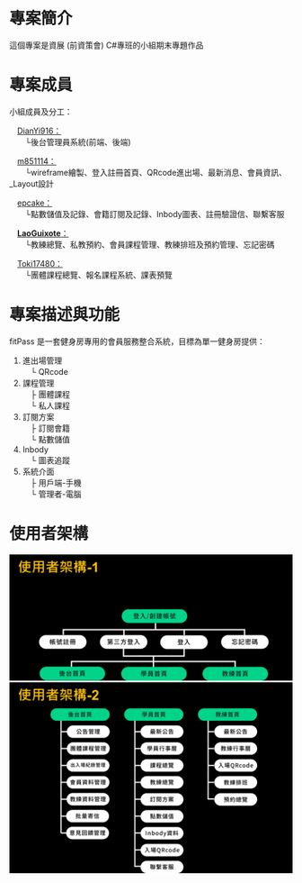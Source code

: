 # 專案簡介
這個專案是資展 (前資策會) C#專班的小組期末專題作品

# 專案成員
小組成員及分工：  

　<a href="https://github.com/DianYi916">DianYi916：</a>  
　　└後台管理員系統(前端、後端)  
  
　<a href="https://github.com/m851114">m851114：</a>  
　　└wireframe繪製、登入註冊首頁、QRcode進出場、最新消息、會員資訊、_Layout設計  
  
　<a href="https://github.com/epcake">epcake：</a>  
　　└點數儲值及記錄、會籍訂閱及記錄、Inbody圖表、註冊驗證信、聯繫客服  
  
　<a href="https://github.com/LaoGuixote">**LaoGuixote**：</a>  
　　└教練總覽、私教預約、會員課程管理、教練排班及預約管理、忘記密碼  
  
　<a href="https://github.com/Toki17480">Toki17480：</a>  
　　└團體課程總覽、報名課程系統、課表預覽  

# 專案描述與功能
fitPass 是一套健身房專用的會員服務整合系統，目標為單一健身房提供：  
1. 進出場管理  
　└ QRcode
2. 課程管理  
　├ 團體課程  
　└ 私人課程  
4. 訂閱方案  
　├ 訂閱會籍  
　└ 點數儲值  
5. Inbody  
　└ 圖表追蹤  
6. 系統介面  
　├ 用戶端-手機  
　└ 管理者-電腦  

# 使用者架構
<img src="./wwwroot/img/Architecture diagram1.png" alt="架構圖1">
<img src="./wwwroot/img/Architecture diagram2.png" alt="架構圖2">
